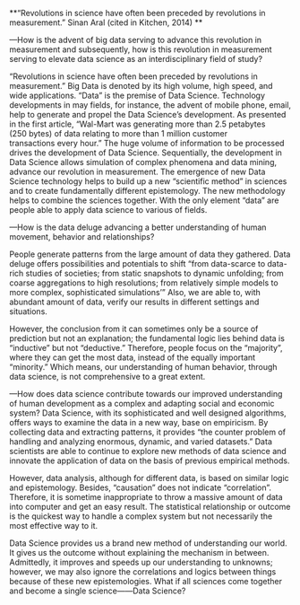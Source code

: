 **“Revolutions in science have often been preceded by revolutions in measurement.”
Sinan Aral (cited in Kitchen, 2014) 
**

—How is the advent of big data serving to advance this revolution in measurement and subsequently, how is this revolution in measurement serving to elevate data science as an interdisciplinary field of study? 

“Revolutions in science have often been preceded by revolutions in measurement.” Big Data is denoted by its high volume, high speed, and wide applications. “Data” is the premise of Data Science. Technology developments in may fields, for instance, the advent of mobile phone, email, help to generate and propel the Data Science’s development. As presented in the first article, “Wal-Mart was generating more than 2.5 petabytes (250 bytes) of data relating to more than 1 million customer transactions every hour.” The huge volume of information to be processed drives the development of Data Science. Sequentially, the development in Data Science allows simulation of complex phenomena and data mining, advance our revolution in measurement. The emergence of new Data Science technology helps to build up a new “scientific method” in sciences and to create fundamentally different epistemology. The new methodology helps to combine the sciences together. With the only element “data” are people able to apply data science to various of fields. 

—How is the data deluge advancing a better understanding of human movement, behavior and relationships? 

People generate patterns from the large amount of data they gathered. Data deluge offers possibilities and potentials to shift “from data-scarce to data-rich studies of societies; from static snapshots to dynamic unfolding; from coarse aggregations to high resolutions; from relatively simple models to more complex, sophisticated simulations’” Also, we are able to, with abundant amount of data, verify our results in different settings and situations.

However, the conclusion from it can sometimes only be a source of prediction but not an explanation; the fundamental logic lies behind data is “inductive” but not “deductive.” Therefore, people focus on the “majority”, where they can get the most data, instead of the equally important “minority.” Which means, our understanding of human behavior, through data science, is not comprehensive to a great extent.

—How does data science contribute towards our improved understanding of human development as a complex and adapting social and economic system?
Data Science, with its sophisticated and well designed algorithms, offers ways to examine the data in a new way, base on empiricism. By collecting data and extracting patterns, it provides “the counter problem of handling and analyzing enormous, dynamic, and varied datasets.” Data scientists are able to continue to explore new methods of data science and innovate the application of data on the basis of previous empirical methods.

However, data analysis, although for different data, is based on similar logic and epistemology. Besides, “causation” does not indicate “correlation”. Therefore, it is sometime inappropriate to throw a massive amount of data into computer and get an easy result. The statistical relationship or outcome is the quickest way to handle a complex system but not necessarily the most effective way to it.

Data Science provides us a brand new method of understanding our world. It gives us the outcome without explaining the mechanism in between. Admittedly, it improves and speeds up our understanding to unknowns; however, we may also ignore the correlations and logics between things because of these new epistemologies. What if all sciences come together and become a single science——Data Science?



